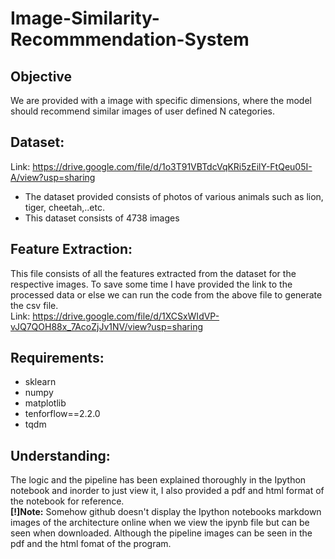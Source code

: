 # Image-Similarity-Recommmendation-System

## Objective 
We are provided with a image with specific dimensions, where the model should recommend similar images of user defined N categories.

## Dataset:
Link: https://drive.google.com/file/d/1o3T91VBTdcVqKRi5zEilY-FtQeu05I-A/view?usp=sharing
- The dataset provided consists of photos of various animals such as lion, tiger, cheetah,..etc.
- This dataset consists of 4738 images
## Feature Extraction:
This file consists of all the features extracted from the dataset for the respective images. To save some time I have provided the link to the processed data or else we can run the code from the above file to generate the csv file.
<br>Link: https://drive.google.com/file/d/1XCSxWIdVP-vJQ7QOH88x_7AcoZjJv1NV/view?usp=sharing
## Requirements:
- sklearn
- numpy
- matplotlib
- tenforflow==2.2.0
- tqdm

## Understanding:
 The logic and the pipeline has been explained thoroughly in the Ipython notebook and inorder to just view it, I also provided a pdf and html format of the notebook for reference.
 <br>**[!]Note:** Somehow github doesn't display the Ipython notebooks markdown images of the architecture online when we view the ipynb file but can be seen when downloaded. Although the pipeline images can be seen in the pdf and the html fomat of the program.
